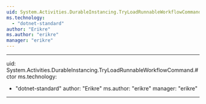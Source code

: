 ```yaml
---
uid: System.Activities.DurableInstancing.TryLoadRunnableWorkflowCommand
ms.technology: 
  - "dotnet-standard"
author: "Erikre"
ms.author: "erikre"
manager: "erikre"
---
```


---
uid: System.Activities.DurableInstancing.TryLoadRunnableWorkflowCommand.#ctor
ms.technology: 
  - "dotnet-standard"
author: "Erikre"
ms.author: "erikre"
manager: "erikre"
---
